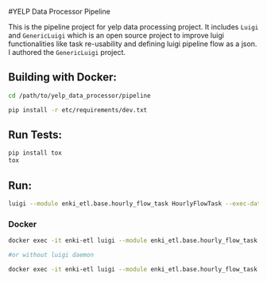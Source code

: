 #YELP Data Processor Pipeline

This is the pipeline project for yelp data processing project. It includes `Luigi` and `GenericLuigi` which is an open source project to improve luigi functionalities like
 task re-usability and defining luigi pipeline flow as a json. I authored the `GenericLuigi` project.

## Building with Docker:

```bash
cd /path/to/yelp_data_processor/pipeline

pip install -r etc/requirements/dev.txt
```


## Run Tests:

```bash
pip install tox
tox
```

## Run:

```bash
luigi --module enki_etl.base.hourly_flow_task HourlyFlowTask --exec-date 2099-01-01_2300 --local-scheduler
```


### Docker
```bash
docker exec -it enki-etl luigi --module enki_etl.base.hourly_flow_task HourlyFlowTask --exec-date 2099-01-01_2300

#or without luigi daemon

docker exec -it enki-etl luigi --module enki_etl.base.hourly_flow_task HourlyFlowTask --exec-date 2099-01-01_2300 --local-scheduler
```